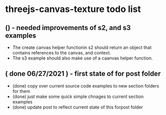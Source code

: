 # threejs-canvas-texture todo list

## () - needed improvements of s2, and s3 examples
* The create canvas helper functionin s2 should return an object that contains references to the canvas, and context.
* The s3 example should also make use of a caanvas helper function.

## ( done 06/27/2021 ) - first state of for post folder
* (done) copy over current source code examples to new section folders for them
* (done) just make some quick simple chnages to current section examples
* (done) update post to reflect current state of this forpost folder